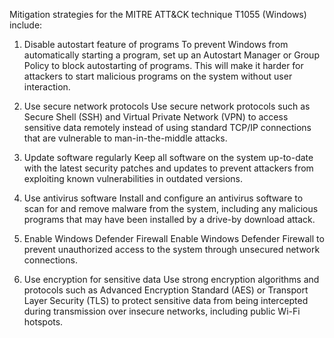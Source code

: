 Mitigation strategies for the MITRE ATT&CK technique T1055 (Windows) include:

1. Disable autostart feature of programs
To prevent Windows from automatically starting a program, set up an Autostart Manager or Group Policy to block autostarting of programs. This will make it harder for attackers to start malicious programs on the system without user interaction.

2. Use secure network protocols
Use secure network protocols such as Secure Shell (SSH) and Virtual Private Network (VPN) to access sensitive data remotely instead of using standard TCP/IP connections that are vulnerable to man-in-the-middle attacks.

3. Update software regularly
Keep all software on the system up-to-date with the latest security patches and updates to prevent attackers from exploiting known vulnerabilities in outdated versions.

4. Use antivirus software
Install and configure an antivirus software to scan for and remove malware from the system, including any malicious programs that may have been installed by a drive-by download attack.

5. Enable Windows Defender Firewall
Enable Windows Defender Firewall to prevent unauthorized access to the system through unsecured network connections.

6. Use encryption for sensitive data
Use strong encryption algorithms and protocols such as Advanced Encryption Standard (AES) or Transport Layer Security (TLS) to protect sensitive data from being intercepted during transmission over insecure networks, including public Wi-Fi hotspots.